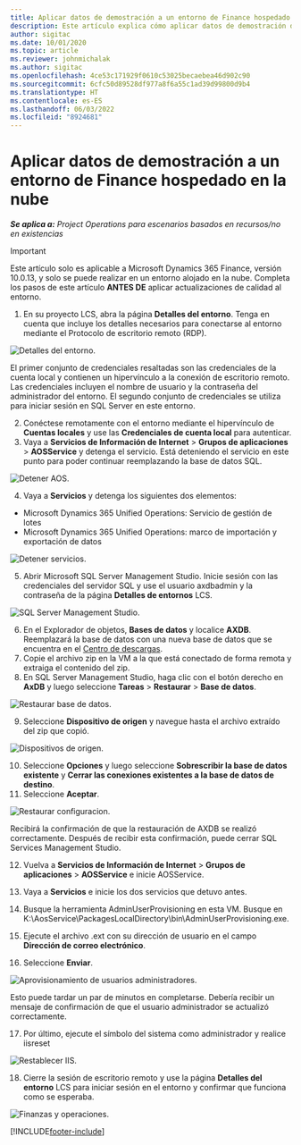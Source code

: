 ```yaml
---
title: Aplicar datos de demostración a un entorno de Finance hospedado en la nube
description: Este artículo explica cómo aplicar datos de demostración de Project Operations a un entorno hospedado en la nube de Dynamics 365 Finance.
author: sigitac
ms.date: 10/01/2020
ms.topic: article
ms.reviewer: johnmichalak
ms.author: sigitac
ms.openlocfilehash: 4ce53c171929f0610c53025becaebea46d902c90
ms.sourcegitcommit: 6cfc50d89528df977a8f6a55c1ad39d99800d9b4
ms.translationtype: HT
ms.contentlocale: es-ES
ms.lasthandoff: 06/03/2022
ms.locfileid: "8924681"
---
```

# <a name="apply-demo-data-to-a-finance-cloud-hosted-environment"></a>Aplicar datos de demostración a un entorno de Finance hospedado en la nube

_**Se aplica a:** Project Operations para escenarios basados en recursos/no en existencias_

> [!IMPORTANT]
> Este artículo solo es aplicable a Microsoft Dynamics 365 Finance, versión 10.0.13, y solo se puede realizar en un entorno alojado en la nube. Completa los pasos de este artículo **ANTES DE** aplicar actualizaciones de calidad al entorno.

1. En su proyecto LCS, abra la página **Detalles del entorno**. Tenga en cuenta que incluye los detalles necesarios para conectarse al entorno mediante el Protocolo de escritorio remoto (RDP).

![Detalles del entorno.](./media/1EnvironmentDetails.png)

El primer conjunto de credenciales resaltadas son las credenciales de la cuenta local y contienen un hipervínculo a la conexión de escritorio remoto. Las credenciales incluyen el nombre de usuario y la contraseña del administrador del entorno. El segundo conjunto de credenciales se utiliza para iniciar sesión en SQL Server en este entorno.

2. Conéctese remotamente con el entorno mediante el hipervínculo de **Cuentas locales** y use las **Credenciales de cuenta local** para autenticar.
3. Vaya a **Servicios de Información de Internet** > **Grupos de aplicaciones** > **AOSService** y detenga el servicio. Está deteniendo el servicio en este punto para poder continuar reemplazando la base de datos SQL.

![Detener AOS.](./media/2StopAOS.png)

4. Vaya a **Servicios** y detenga los siguientes dos elementos:

- Microsoft Dynamics 365 Unified Operations: Servicio de gestión de lotes
- Microsoft Dynamics 365 Unified Operations: marco de importación y exportación de datos

![Detener servicios.](./media/3StopServices.png)

5. Abrir Microsoft SQL Server Management Studio. Inicie sesión con las credenciales del servidor SQL y use el usuario axdbadmin y la contraseña de la página **Detalles de entornos** LCS.

![SQL Server Management Studio.](./media/4SSMS.png)

6. En el Explorador de objetos, **Bases de datos** y localice **AXDB**. Reemplazará la base de datos con una nueva base de datos que se encuentra en el [Centro de descargas](https://download.microsoft.com/download/1/a/3/1a314bd2-b082-4a87-abdc-1ba26c92b63d/ProjOpsDemoDataFOGARelease.zip). 
7. Copie el archivo zip en la VM a la que está conectado de forma remota y extraiga el contenido del zip.
8. En SQL Server Management Studio, haga clic con el botón derecho en **AxDB** y luego seleccione **Tareas** > **Restaurar** > **Base de datos**.

![Restaurar base de datos.](./media/5RestoreDatabase.png)

9. Seleccione **Dispositivo de origen** y navegue hasta el archivo extraído del zip que copió.

![Dispositivos de origen.](./media/6SourceDevice.png)

10. Seleccione **Opciones** y luego seleccione **Sobrescribir la base de datos existente** y **Cerrar las conexiones existentes a la base de datos de destino**. 
11. Seleccione **Aceptar**.

![Restaurar configuracion.](./media/7RestoreSetting.png)

Recibirá la confirmación de que la restauración de AXDB se realizó correctamente. Después de recibir esta confirmación, puede cerrar SQL Services Management Studio.

12. Vuelva a **Servicios de Información de Internet** > **Grupos de aplicaciones** > **AOSService** e inicie AOSService.
13. Vaya a **Servicios** e inicie los dos servicios que detuvo antes.

14. Busque la herramienta AdminUserProvisioning en esta VM. Busque en K:\AosService\PackagesLocalDirectory\bin\AdminUserProvisioning.exe.
15. Ejecute el archivo .ext con su dirección de usuario en el campo **Dirección de correo electrónico**. 
16. Seleccione **Enviar**.

![Aprovisionamiento de usuarios administradores.](./media/8AdminUserProvisioning.png)

Esto puede tardar un par de minutos en completarse. Debería recibir un mensaje de confirmación de que el usuario administrador se actualizó correctamente.

17. Por último, ejecute el símbolo del sistema como administrador y realice iisreset

![Restablecer IIS.](./media/9IISReset.png)

18. Cierre la sesión de escritorio remoto y use la página **Detalles del entorno** LCS para iniciar sesión en el entorno y confirmar que funciona como se esperaba.

![Finanzas y operaciones.](./media/10FinanceAndOperations.png)


[!INCLUDE[footer-include](../includes/footer-banner.md)]